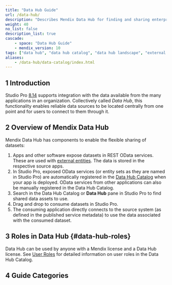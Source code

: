 ```yaml
---
title: "Data Hub Guide"
url: /data-hub/
description: "Describes Mendix Data Hub for finding and sharing enterprise data assets."
weight: 40
no_list: false
description_list: true
cascade:
    - space: "Data Hub Guide"
    - mendix_version: 10
tags: ["data hub", "data hub catalog", "data hub landscape", "external entities", "external users"]
aliases:
    - /data-hub/data-catalog/index.html
---
```


## 1 Introduction

Studio Pro [8.14](/releasenotes/studio-pro/8.14/) supports integration with the data available from the many applications in an organization. Collectively called *Data Hub*, this functionality enables reliable data sources to be located centrally from one point and for users to connect to them through it. 

## 2 Overview of Mendix Data Hub

Mendix Data Hub has components to enable the flexible sharing of datasets:

1. Apps and other software expose datasets in REST OData services. These are used with [external entities](/refguide/external-entities/). The data is stored in the respective source apps.
2. In Studio Pro, exposed OData services (or entity sets as they are named in Studio Pro) are automatically registered in the [Data Hub Catalog](/data-hub/data-hub-catalog/) when your app is deployed. OData services from other applications can also be manually registered in the Data Hub Catalog.
3. Search in the Data Hub Catalog or **Data Hub** pane in Studio Pro to find shared data assets to use.
4. Drag and drop to consume datasets in Studio Pro.  
5. The consuming application directly connects to the source system (as defined in the published service metadata) to use the data associated with the consumed dataset.

## 3 Roles in Data Hub {#data-hub-roles}

Data Hub can be used by anyone with a Mendix license and a Data Hub license. See [User Roles](/data-hub/data-hub-catalog/manage-data-sources/user-roles/) for detailed information on user roles in the Data Hub Catalog.

## 4 Guide Categories
